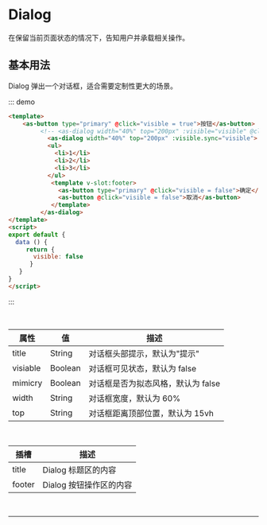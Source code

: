 # Dialog

在保留当前页面状态的情况下，告知用户并承载相关操作。


## 基本用法
Dialog 弹出一个对话框，适合需要定制性更大的场景。

::: demo 
```html
<template>
    <as-button type="primary" @click="visible = true">按钮</as-button>
         <!-- <as-dialog width="40%" top="200px" :visible="visible" @close="close"> -->
           <as-dialog width="40%" top="200px" :visible.sync="visible">
           <ul>
             <li>1</li>
             <li>2</li>
             <li>3</li>
           </ul>
            <template v-slot:footer>
              <as-button type="primary" @click="visible = false">确定</as-button>
              <as-button @click="visible = false">取消</as-button>
            </template>
         </as-dialog>
</template>
<script>
export default {
  data () {
     return {
       visible: false
      }
   }
}
</script>
```
:::

<br>

| 属性     | 值      | 描述                               |
| -------- | ------- | ---------------------------------- |
| title    | String  | 对话框头部提示，默认为"提示"       |
| visiable | Boolean | 对话框可见状态，默认为 false       |
| mimicry  | Boolean | 对话框是否为拟态风格，默认为 false |
| width    | String  | 对话框宽度，默认为 60%             |
| top      | String  | 对话框距离顶部位置，默认为 15vh    |

<br>

| 插槽   | 描述                    |
| ------ | ----------------------- |
| title  | Dialog 标题区的内容     |
| footer | Dialog 按钮操作区的内容 |

<br>

---
